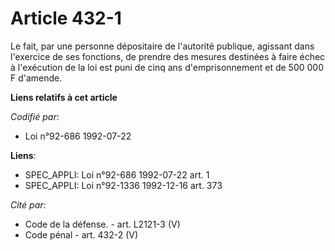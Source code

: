 # Article 432-1

Le fait, par une personne dépositaire de l'autorité publique, agissant dans l'exercice de ses fonctions, de prendre des
mesures destinées à faire échec à l'exécution de la loi est puni de cinq ans d'emprisonnement et de 500 000 F d'amende.

**Liens relatifs à cet article**

_Codifié par_:

  - Loi n°92-686 1992-07-22

**Liens**:

  - SPEC_APPLI: Loi n°92-686 1992-07-22 art. 1
  - SPEC_APPLI: Loi n°92-1336 1992-12-16 art. 373

_Cité par_:

  - Code de la défense. - art. L2121-3 (V)
  - Code pénal - art. 432-2 (V)
